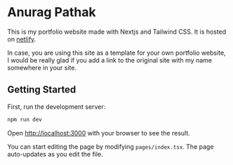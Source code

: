 # Anurag Pathak

This is my portfolio website made with Nextjs and Tailwind CSS. It is hosted on [netlify](https://anuragpathak.netlify.app).

In case, you are using this site as a template for your own portfolio website, I would be really glad if you add a link to the original site with my name somewhere in your site.

## Getting Started

First, run the development server:

```bash
npm run dev
```

Open [http://localhost:3000](http://localhost:3000) with your browser to see the result.

You can start editing the page by modifying `pages/index.tsx`. The page auto-updates as you edit the file.
